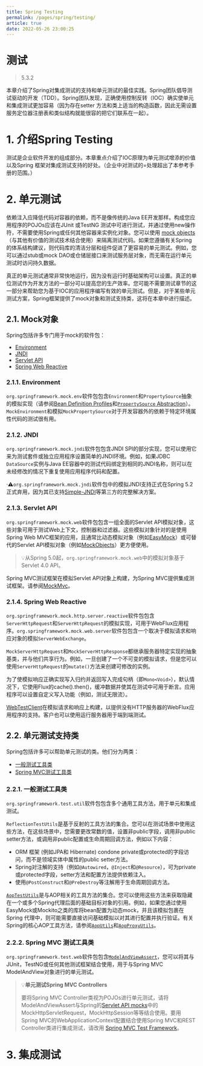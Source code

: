 ```yaml
---
title: Spring Testing
permalink: /pages/spring/testing/
article: true
date: 2022-05-26 23:00:25
---
```


# 测试

> 5.3.2

本章介绍了Spring对集成测试的支持和单元测试的最佳实践。Spring团队倡导测试驱动的开发（TDD）。Spring团队发现，正确使用控制反转（IOC）确实使单元和集成测试更加容易（因为存在setter 方法和类上适当的构造函数，因此无需设置服务定位器注册表和类似结构就能很容的把它们联系在一起）。

# 1. 介绍Spring Testing

测试是企业软件开发的组成部分。本章重点介绍了IOC原理为单元测试增添的价值以及Spring 框架对集成测试支持的好处。（企业中对测试的=处理超出了本参考手册的范围。）

# 2. 单元测试

依赖注入应降低代码对容器的依赖，而不是像传统的Java EE开发那样。构成您应用程序的POJOs应该在JUnit 或TestNG 测试中可进行测试，并通过使用new操作符，不需要使用Spring或任何其他容器来实例化对象。您可以使用 [mock objects](https://docs.spring.io/spring-framework/docs/5.3.2/reference/html/testing.html#mock-objects)（与其他有价值的测试技术结合使用）来隔离测试代码。如果您遵循有关Spring的体系结构建议，则代码库的清洁分层和组件促进了更容易的单元测试。例如，您可以通过stub或mock DAO或仓储层接口来测试服务层对象，而无需在运行单元测试时访问持久数据。

真正的单元测试通常非常快地运行，因为没有运行时基础架构可以设置。真正的单位测试作为开发方法的一部分可以提高您的生产效率。您可能不需要测试章节的这一部分来帮助您为基于IOC的应用程序编写有效的单元测试。但是，对于某些单元测试方案，Spring框架提供了mock对象和测试支持类，这将在本章中进行描述。

## 2.1. Mock对象

Spring包括许多专门用于mock的软件包：

- [Environment](https://docs.spring.io/spring-framework/docs/5.3.2/reference/html/testing.html#mock-objects-env)
- [JNDI](https://docs.spring.io/spring-framework/docs/5.3.2/reference/html/testing.html#mock-objects-jndi)
- [Servlet API](https://docs.spring.io/spring-framework/docs/5.3.2/reference/html/testing.html#mock-objects-servlet)
- [Spring Web Reactive](https://docs.spring.io/spring-framework/docs/5.3.2/reference/html/testing.html#mock-objects-web-reactive)

### 2.1.1. Environment

`org.springframework.mock.env`软件包包含`Environment`和`PropertySource`抽象的模拟实现（请参阅[Bean Definition Profiles](https://docs.spring.io/spring-framework/docs/5.3.2/reference/html/core.html#beans-definition-profiles)和[`PropertySource` Abstraction](https://docs.spring.io/spring-framework/docs/5.3.2/reference/html/core.html#beans-property-source-abstraction)）。`MockEnvironment`和模拟`MockPropertySource`对于开发容器外的依赖于特定环境属性代码的测试很有用。



### 2.1.2. JNDI

`org.springframework.mock.jndi`软件包包含JNDI SPI的部分实现，您可以使用它来为测试套件或独立应用程序设置简单的JNDI环境。例如，如果JDBC `DataSource`实例与Java EE容器中的测试代码绑定到相同的JNDI名称，则可以在未经修改的情况下重复使用应用程序代码和配置。

·:warning:`org.springframework.mock.jndi`软件包中的模拟JNDI支持正式在Spring 5.2正式弃用，因为其已支持[Simple-JNDI](https://github.com/h-thurow/Simple-JNDI)等第三方的完整解决方案。

### 2.1.3. Servlet API

`org.springframework.mock.web`软件包包含一组全面的Servlet API模拟对象，这些对象可用于测试Web上下文，控制器和过滤器。这些模拟对象针对的是使用Spring Web MVC框架的应用，且通常比动态模拟对象（例如[EasyMock](http://easymock.org/)）或可替代的Servlet API模拟对象（例如[MockObjects](http://www.mockobjects.com/)）更方便使用。

> :bulb:从Spring 5.0起，`org.springframework.mock.web`中的模拟对象基于Servlet 4.0 API。

Spring MVC测试框架在模拟Servlet  API对象上构建，为Spring MVC提供集成测试框架。请参阅[MockMvc](https://docs.spring.io/spring-framework/docs/5.3.2/reference/html/testing.html#spring-mvc-test-framework)。

### 2.1.4. Spring Web Reactive

`org.springframework.mock.http.server.reactive`软件包包含`ServerHttpRequest`和`ServerHttpRequest`的模拟实现，可用于WebFlux应用程序。`org.springframework.mock.web.server`软件包包含一个取决于模拟请求和响应对象的模拟`ServerWebExchange`。

`MockServerHttpRequest`和`MockServerHttpResponse`都继承服务器特定实现的抽象基类，并与他们共享行为。例如，一旦创建了一个不可变的模拟请求，但是您可以使用`ServerHttpRequest`的`mutate()`方法来创建可修改的实例。

为了使模拟响应正确实现写入归约并返回写入完成句柄（即`Mono<Void>`），默认情况下，它使用Flux的cache().then()，缓冲数据并使其在测试中可用于断言。应用程序可以设置自定义写入功能（例如，测试无限流）。

[WebTestClient](https://docs.spring.io/spring-framework/docs/5.3.2/reference/html/testing.html#webtestclient)在模拟请求和响应上构建，以提供没有HTTP服务器的WebFlux应用程序的支持。客户也可以使用运行服务器用于端到端测试。

## 2.2. 单元测试支持类

Spring包括许多可以帮助单元测试的类。他们分为两类：

- [一般测试工具类](https://docs.spring.io/spring-framework/docs/5.3.2/reference/html/testing.html#unit-testing-utilities)
- [Spring MVC测试工具类](https://docs.spring.io/spring-framework/docs/5.3.2/reference/html/testing.html#unit-testing-spring-mvc)

### 2.2.1. 一般测试工具类

`org.springframework.test.util`软件包包含多个通用工具方法，用于单元和集成测试。

`ReflectionTestUtils`是基于反射的工具方法的集合。您可以在测试场景中使用这些方法，在这些场景中，您需要更改常数的值，设置非public字段，调用非public setter方法，或调用非public配置或生命周期回调方法，例如以下内容：

- ORM 框架 (例如JPA和 Hibernate) condone private或protected的字段访问，而不是领域实体中属性的public setter方法。
- Spring对注解的支持（例如`@Autowired`，`@Inject`和`@Resource`），可为private或protected字段，setter方法和配置方法提供依赖注入。
- 使用`@PostConstruct`和`@PreDestroy`等注解用于生命周期回调方法。

[`AopTestUtils`](https://docs.spring.io/spring-framework/docs/5.3.2/javadoc-api/org/springframework/test/util/AopTestUtils.html)是与AOP相关的工具方法的集合。您可以使用这些方法来获取隐藏在一个或多个Spring代理后面的基础目标对象的引用。例如，如果您通过使用EasyMock或Mockito之类的库将bean配置为动态mock，并且该模拟包裹在Spring 代理中，则可能需要直接访问基础模拟以对其进行配置并执行验证。有关Spring的核心AOP工具方法，请参阅[`AopUtils`](https://docs.spring.io/spring-framework/docs/5.3.2/javadoc-api/org/springframework/aop/support/AopUtils.html)和[`AopProxyUtils`](https://docs.spring.io/spring-framework/docs/5.3.2/javadoc-api/org/springframework/aop/framework/AopProxyUtils.html)。

### 2.2.2. Spring MVC 测试工具类

`org.springframework.test.web`软件包包含[`ModelAndViewAssert`](https://docs.spring.io/spring-framework/docs/5.3.2/javadoc-api/org/springframework/test/web/ModelAndViewAssert.html)，您可以将其与JUnit，TestNG或任何其他测试框架结合使用，用于与Spring MVC ModelAndView对象进行的单元测试。

> :bulb:**单元测试Spring MVC Controllers**
>
> 要将Spring MVC Controller类视为POJOs进行单元测试，请将ModelAndViewAssert与Spring的[Servlet API mocks](https://docs.spring.io/spring-framework/docs/5.3.2/reference/html/testing.html#mock-objects-servlet)中的MockHttpServletRequest，MockHttpSession等等结合使用。要用Spring MVC的WebApplicationContext配置结合使用Spring MVC和REST Controller类进行集成测试，请改用 [Spring MVC Test Framework](https://docs.spring.io/spring-framework/docs/5.3.2/reference/html/testing.html#spring-mvc-test-framework)。

# 3. 集成测试










